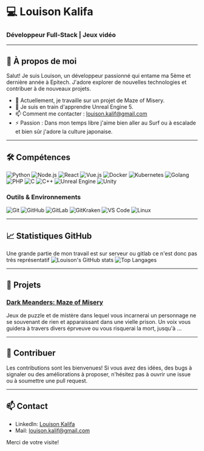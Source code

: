 # 💻 Louison Kalifa

### Développeur Full-Stack | Jeux vidéo

---

## 🌟 À propos de moi

Salut! Je suis Louison, un développeur passionné qui entame ma 5ème et dernière année à Epitech. J'adore explorer de nouvelles technologies et contribuer à de nouveaux projets.

- 🔭 Actuellement, je travaille sur un projet de Maze of Misery.
- 🌱 Je suis en train d'apprendre Unreal Engine 5.
- 📫 Comment me contacter : [louison.kalif@gmail.com](mailto:louison.kalif@gmail.com)
- ⚡ Passion : Dans mon temps libre j'aime bien aller au Surf ou à escalade et bien sûr j'adore la culture japonaise.

---

## 🛠️ Compétences

![Python](https://img.shields.io/badge/-Python-05122A?style=flat&logo=python)
![Node.js](https://img.shields.io/badge/-Node.js-05122A?style=flat&logo=node.js)
![React](https://img.shields.io/badge/-React-05122A?style=flat&logo=react)
![Vue.js](https://img.shields.io/badge/-Vue.js-05122A?style=flat&logo=vue.js)
![Docker](https://img.shields.io/badge/-Docker-05122A?style=flat&logo=docker)
![Kubernetes](https://img.shields.io/badge/-Kubernetes-05122A?style=flat&logo=kubernetes)
![Golang](https://img.shields.io/badge/-Golang-05122A?style=flat&logo=go)
![PHP](https://img.shields.io/badge/-PHP-05122A?style=flat&logo=php)
![C](https://img.shields.io/badge/-C-05122A?style=flat&logo=c)
![C++](https://img.shields.io/badge/-C++-05122A?style=flat&logo=c%2b%2b)
![Unreal Engine](https://img.shields.io/badge/-Unreal%20Engine-05122A?style=flat&logo=unreal-engine)
![Unity](https://img.shields.io/badge/-Unity-05122A?style=flat&logo=unity)

### Outils & Environnements

![Git](https://img.shields.io/badge/-Git-05122A?style=flat&logo=git)
![GitHub](https://img.shields.io/badge/-GitHub-05122A?style=flat&logo=github)
![GitLab](https://img.shields.io/badge/-GitLab-05122A?style=flat&logo=gitlab)
![GitKraken](https://img.shields.io/badge/-GitKraken-05122A?style=flat&logo=gitkraken)
![VS Code](https://img.shields.io/badge/-VS%20Code-05122A?style=flat&logo=visual-studio-code)
![Linux](https://img.shields.io/badge/-Linux-05122A?style=flat&logo=linux)

---

## 📈 Statistiques GitHub

Une grande partie de mon travail est sur serveur ou gitlab ce n'est donc pas très représentatif
![Louison's GitHub stats](https://github-readme-stats.vercel.app/api?username=Afilak&show_icons=true&theme=dark)
![Top Langages](https://github-readme-stats.vercel.app/api/top-langs/?username=Afilak&layout=compact&theme=dark)

---

## 🚀 Projets

### [Dark Meanders: Maze of Misery](https://github.com/Giabibi/DM_MazeOfMisery)
Jeux de puzzle et de mistère dans lequel vous incarnerai un personnage ne se souvenant de rien et apparaissant dans une vielle prison. Un voix vous guidera à travers divers éprveuve ou vous risquerai la mort, jusqu'à ...

---

## 🤝 Contribuer

Les contributions sont les bienvenues! Si vous avez des idées, des bugs à signaler ou des améliorations à proposer, n'hésitez pas à ouvrir une issue ou à soumettre une pull request.

---

## 📫 Contact

- LinkedIn: [Louison Kalifa](https://www.linkedin.com/in/louison-kalifa-404187208/)
- Mail: [louison.kalif@gmail.com](mailto:louison.kalif@gmail.com)

Merci de votre visite!
